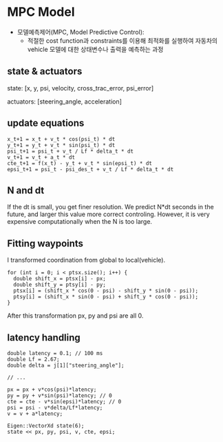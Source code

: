 # MPC Model
* 모델예측제어(MPC, Model Predictive Control): 
  * 적절한 cost function과 constraints를 이용해 최적화를 실행하여 자동차의 vehicle 모델에 대한 상태변수나 출력을 예측하는 과정

## state & actuators
state: [x, y, psi, velocity, cross_trac_error, psi_error]

actuators: [steering_angle, acceleration]

## update equations
```
x_t+1 = x_t + v_t * cos(psi_t) * dt
y_t+1 = y_t + v_t * sin(psi_t) * dt
psi_t+1 = psi_t + v_t / Lf * delta_t * dt
v_t+1 = v_t + a_t * dt
cte_t+1 = f(x_t) - y_t + v_t * sin(epsi_t) * dt
epsi_t+1 = psi_t - psi_des_t + v_t / Lf * delta_t * dt
```

## N and dt
If the dt is small, you get finer resolution. We predict N*dt seconds in the future, and larger this value more correct controling. However, it is very expensive computationally when the N is too large.

## Fitting waypoints
I transformed coordination from global to local(vehicle). 
```
for (int i = 0; i < ptsx.size(); i++) {
  double shift_x = ptsx[i] - px; 
  double shift_y = ptsy[i] - py; 
  ptsx[i] = (shift_x * cos(0 - psi) - shift_y * sin(0 - psi));
  ptsy[i] = (shift_x * sin(0 - psi) + shift_y * cos(0 - psi));
}
```
After this transformation px, py and psi are all 0.

## latency handling
```
double latency = 0.1; // 100 ms
double Lf = 2.67;
double delta = j[1]["steering_angle"];

// ...

px = px + v*cos(psi)*latency;
py = py + v*sin(psi)*latency; // 0
cte = cte - v*sin(epsi)*latency; // 0
psi = psi - v*delta/Lf*latency;
v = v + a*latency;

Eigen::VectorXd state(6);
state << px, py, psi, v, cte, epsi;
```
